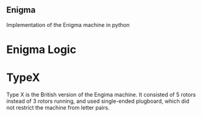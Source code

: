 ## Enigma
Implementation of the Enigma machine in python

# Enigma Logic

# TypeX
Type X is the British version of the Engima machine. It consisted of 5 rotors instead of 3 rotors running, and used single-ended plugboard, which did not restrict the machine from letter pairs. 
